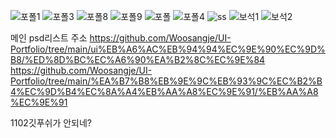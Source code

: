 

![포폴1](https://user-images.githubusercontent.com/57715672/139247081-79863c31-47b0-45d2-8b3b-d9160884120c.png)
![포폴3](https://user-images.githubusercontent.com/57715672/139247114-83bc31a1-7e4d-48af-ab48-f7ba15d77e88.png)
![포폴8](https://user-images.githubusercontent.com/57715672/139247147-58a9a305-8e9a-45b4-b404-5d8c1a6d03f7.png)
![포폴9](https://user-images.githubusercontent.com/57715672/139247153-4959f4c4-38d3-46d5-8443-a61b84a5ca7e.png)
![포폴](https://user-images.githubusercontent.com/57715672/139247175-7d09ebc4-5404-469e-b625-4dba7eb61851.png)
![포폴4](https://user-images.githubusercontent.com/57715672/139247183-bccb71a2-ad21-4dc8-b053-8bc173b20e2b.png)
![ss](https://user-images.githubusercontent.com/57715672/139247374-4bd3c8e0-8609-4f17-af6d-50efff951db3.png)
![보석1](https://user-images.githubusercontent.com/57715672/139247392-71976be2-4286-4870-8373-e12672a63dd8.png)
![보석2](https://user-images.githubusercontent.com/57715672/139247407-2ad26105-e31c-4afc-8e4b-641b36bee908.png)

메인 psd리스트 주소
https://github.com/Woosangje/UI-Portfolio/tree/main/ui%EB%A6%AC%EB%94%94%EC%9E%90%EC%9D%B8/%ED%8D%BC%EC%A6%90%EA%B2%8C%EC%9E%84
https://github.com/Woosangje/UI-Portfolio/tree/main/%EA%B7%B8%EB%9E%9C%EB%93%9C%EC%B2%B4%EC%9D%B4%EC%8A%A4%EB%AA%A8%EC%9E%91/%EB%AA%A8%EC%9E%91

1102깃푸쉬가 안되네?
